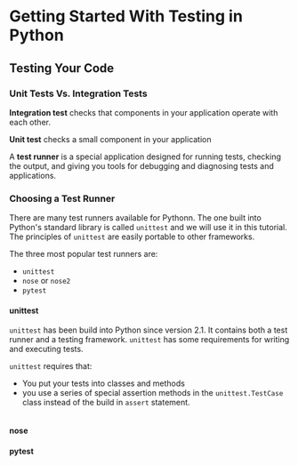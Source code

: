 
# Getting Started With Testing in Python

## Testing Your Code

### Unit Tests Vs. Integration Tests

**Integration test** checks that components in your application operate with each other.

**Unit test** checks a small component in your application

A **test runner** is a special application designed for running tests, checking the output, and giving you tools for debugging and diagnosing tests and applications.

### Choosing a Test Runner

There are many test runners available for Pythonn. The one built into Python's standard library is called `unittest` and we will use it in this tutorial. The principles of `unittest` are easily portable to other frameworks.

The three most popular test runners are:

* `unittest`
* `nose` or `nose2`
* `pytest`

#### unittest

`unittest` has been build into Python since version 2.1. It contains both a test runner and a testing framework. `unittest` has some requirements for writing and executing tests.

`unittest` requires that:

* You put your tests into classes and methods
* you use a series of special assertion methods in the `unittest.TestCase` class instead of the build in `assert` statement.

```python

```
#### nose

#### pytest
